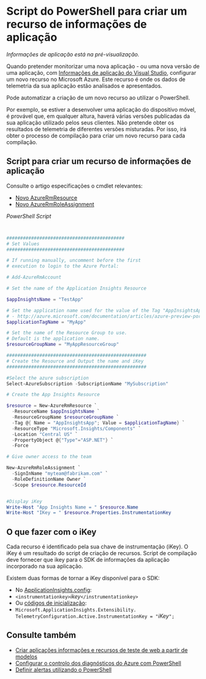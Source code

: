 <properties 
    pageTitle="Script do PowerShell para criar um recurso de informações de aplicação" 
    description="Automatize a criação de recursos de informações da aplicação." 
    services="application-insights" 
    documentationCenter="windows"
    authors="alancameronwills" 
    manager="douge"/>

<tags 
    ms.service="application-insights" 
    ms.workload="tbd" 
    ms.tgt_pltfrm="ibiza" 
    ms.devlang="na" 
    ms.topic="article" 
    ms.date="02/19/2016" 
    ms.author="awills"/>

#  <a name="powershell-script-to-create-an-application-insights-resource"></a>Script do PowerShell para criar um recurso de informações de aplicação

*Informações de aplicação está na pré-visualização.*

Quando pretender monitorizar uma nova aplicação - ou uma nova versão de uma aplicação, com [Informações de aplicação do Visual Studio](https://azure.microsoft.com/services/application-insights/), configurar um novo recurso no Microsoft Azure. Este recurso é onde os dados de telemetria da sua aplicação estão analisados e apresentados. 

Pode automatizar a criação de um novo recurso ao utilizar o PowerShell.

Por exemplo, se estiver a desenvolver uma aplicação do dispositivo móvel, é provável que, em qualquer altura, haverá várias versões publicadas da sua aplicação utilizado pelos seus clientes. Não pretende obter os resultados de telemetria de diferentes versões misturadas. Por isso, irá obter o processo de compilação para criar um novo recurso para cada compilação.

## <a name="script-to-create-an-application-insights-resource"></a>Script para criar um recurso de informações de aplicação

Consulte o artigo especificações o cmdlet relevantes:

* [Novo AzureRmResource](https://msdn.microsoft.com/library/mt652510.aspx)
* [Novo AzureRmRoleAssignment](https://msdn.microsoft.com/library/mt678995.aspx)


*PowerShell Script*  

```PowerShell


###########################################
# Set Values
###########################################

# If running manually, uncomment before the first 
# execution to login to the Azure Portal:

# Add-AzureRmAccount

# Set the name of the Application Insights Resource

$appInsightsName = "TestApp"

# Set the application name used for the value of the Tag "AppInsightsApp" 
# - http://azure.microsoft.com/documentation/articles/azure-preview-portal-using-tags/
$applicationTagName = "MyApp"

# Set the name of the Resource Group to use.  
# Default is the application name.
$resourceGroupName = "MyAppResourceGroup"

###################################################
# Create the Resource and Output the name and iKey
###################################################

#Select the azure subscription
Select-AzureSubscription -SubscriptionName "MySubscription"

# Create the App Insights Resource

$resource = New-AzureRmResource `
  -ResourceName $appInsightsName `
  -ResourceGroupName $resourceGroupName `
  -Tag @{ Name = "AppInsightsApp"; Value = $applicationTagName} `
  -ResourceType "Microsoft.Insights/Components" `
  -Location "Central US" `
  -PropertyObject @{"Type"="ASP.NET"} `
  -Force

# Give owner access to the team

New-AzureRmRoleAssignment `
  -SignInName "myteam@fabrikam.com" `
  -RoleDefinitionName Owner `
  -Scope $resource.ResourceId 


#Display iKey
Write-Host "App Insights Name = " $resource.Name
Write-Host "IKey = " $resource.Properties.InstrumentationKey

```

## <a name="what-to-do-with-the-ikey"></a>O que fazer com o iKey

Cada recurso é identificado pela sua chave de instrumentação (iKey). O iKey é um resultado do script de criação de recursos. Script de compilação deve fornecer que ikey para o SDK de informações da aplicação incorporado na sua aplicação.

Existem duas formas de tornar a iKey disponível para o SDK:
  
* No [ApplicationInsights.config](app-insights-configuration-with-applicationinsights-config.md): 
 * `<instrumentationkey>`*ikey*`</instrumentationkey>`
* Ou [códigos de inicialização](app-insights-api-custom-events-metrics.md): 
 * `Microsoft.ApplicationInsights.Extensibility.
    TelemetryConfiguration.Active.InstrumentationKey = "`*iKey*`";`



## <a name="see-also"></a>Consulte também

* [Criar aplicações informações e recursos de teste de web a partir de modelos](app-insights-powershell.md)
* [Configurar o controlo dos diagnósticos do Azure com PowerShell](app-insights-powershell-azure-diagnostics.md) 
* [Definir alertas utilizando o PowerShell](app-insights-powershell-alerts.md)

 